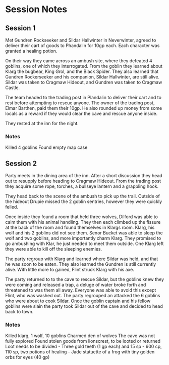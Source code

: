 # Session Notes

## Session 1
Met Gundren Rockseeker and Sildar Hallwinter in Neverwinter, agreed to deliver
their cart of goods to Phandalin for 10gp each.
Each character was granted a healing potion.

On their way they came across an ambush site, where they defeated 4 goblins,
one of which they interrogated.  From the goblin they learned about Klarg the
bugbear, King Grol, and the Black Spider.  They also learned that Gundren
Rockerseeker and his companion, Sildar Hallwinter, are still alive.  Sildar
was taken to Cragmaw Hideout, and Gundren was taken to Cragmaw Castle.

The team headed to the trading post in Plandalin to deliver their cart and to
rest before attempting to rescue anyone.  The owner of the trading post, Elmar
Barthen, paid them their 10gp.  He also rounded up money from some locals as
a reward if they would clear the cave and rescue anyone inside.

They rested at the inn for the night.

### Notes
Killed 4 goblins
Found empty map case

## Session 2
Party meets in the dining area of the inn.  After a short discussion they head
out to resupply before heading to Cragmaw Hideout.  From the trading post they
acquire some rope, torches, a bullseye lantern and a grappling hook.

They head back to the scene of the ambush to pick up the trail.  Outside of the
hideout Drupie missed the 2 goblin sentries, however they were quickly felled.

Once inside they found a room that held three wolves, Dilford was able to calm
them with his animal handling.  They then each climbed up the fissure at the
back of the room and found themselves in Klargs room.  Klarg, his wolf and his
2 goblins did not see them.  Senor Bucket was able to sleep the wolf and two
goblins, and more importantly charm Klarg.  They promised to go ambushing with
Klar, he just needed to meet them outside.  One Klarg left they were able to
kill off the sleeping enemies.

The party regroup with Klarg and learned where Sildar was held, and that he was
soon to be eaten.  They also learned the Gundren is still currently alive.
With little more to gained, Flint struck Klarg with his axe.

The party returned to to the cave to rescue Sildar, but the goblins knew they
were coming and released a trap, a deluge of water broke forth and threatened
to was them all away.  Everyone was able to avoid this except Flint, who was
washed out.  The party regrouped an attacked the 6 goblins who were about to
cook Sildar.  Once the goblin captain and his fellow goblins were slain the
party took Sildar out of the cave and decided to head back to town.

### Notes
Killed klarg, 1 wolf, 10 goblins
Charmed den of wolves
The cave was not fully explored
Found stolen goods from lionscrest, to be looted or returned
Loot needs to be divided
    - Three gold teeth (1 gp each) and 15 sp
    - 600 cp, 110 sp, two potions of healing
    - Jade statuette of a frog with tiny golden orbs for eyes (40 gp)
